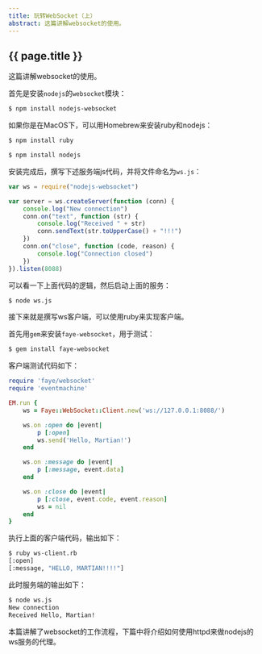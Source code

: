 ```yaml
---
title: 玩转WebSocket（上）
abstract: 这篇讲解websocket的使用。
---
```


## {{ page.title }}

这篇讲解websocket的使用。

首先是安装`nodejs`的`websocket`模块：

```bash
$ npm install nodejs-websocket 
```

如果你是在MacOS下，可以用Homebrew来安装ruby和nodejs：

```bash
$ npm install ruby
```

```bash
$ npm install nodejs
```

安装完成后，撰写下述服务端js代码，并将文件命名为`ws.js`：

```javascript
var ws = require("nodejs-websocket")

var server = ws.createServer(function (conn) {
    console.log("New connection")
    conn.on("text", function (str) {
        console.log("Received " + str)
        conn.sendText(str.toUpperCase() + "!!!")
    })
    conn.on("close", function (code, reason) {
        console.log("Connection closed")
    })
}).listen(8088)
```

可以看一下上面代码的逻辑，然后启动上面的服务：

```bash
$ node ws.js
```

接下来就是撰写ws客户端，可以使用ruby来实现客户端。

首先用`gem`来安装`faye-websocket`，用于测试：

```bash
$ gem install faye-websocket
```

客户端测试代码如下：

```ruby
require 'faye/websocket'
require 'eventmachine'

EM.run {
    ws = Faye::WebSocket::Client.new('ws://127.0.0.1:8088/')

    ws.on :open do |event|
        p [:open]
        ws.send('Hello, Martian!')
    end

    ws.on :message do |event|
        p [:message, event.data]
    end

    ws.on :close do |event|
        p [:close, event.code, event.reason]
        ws = nil
    end
}
```

执行上面的客户端代码，输出如下：

```bash
$ ruby ws-client.rb
[:open]
[:message, "HELLO, MARTIAN!!!!"]
```

此时服务端的输出如下：

```bash
$ node ws.js
New connection
Received Hello, Martian!
``` 

本篇讲解了websocket的工作流程，下篇中将介绍如何使用httpd来做nodejs的ws服务的代理。